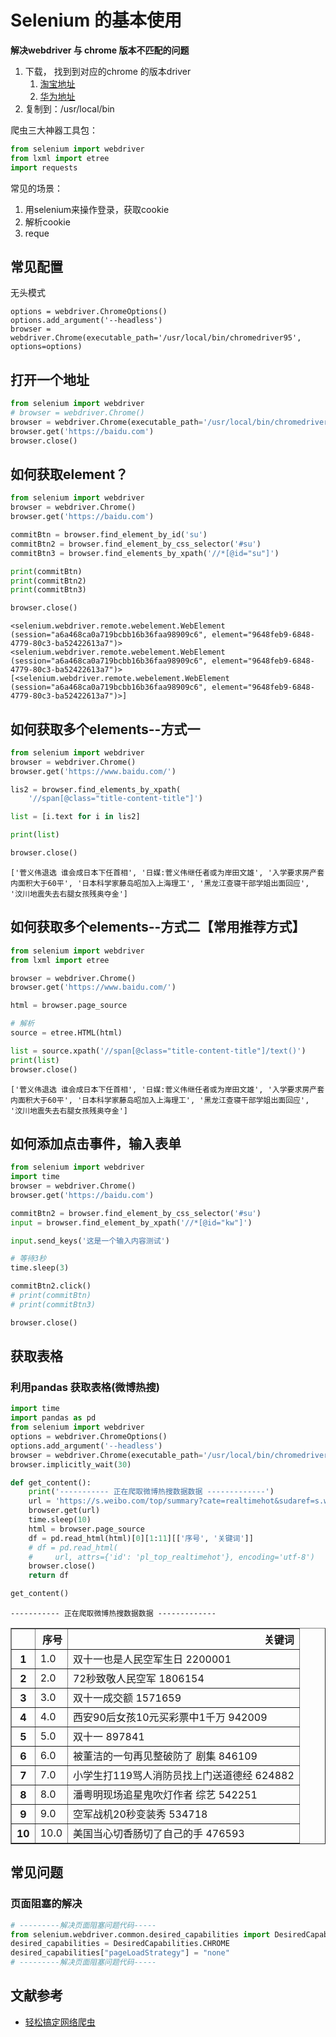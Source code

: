 # Selenium 的基本使用

**解决webdriver 与 chrome 版本不匹配的问题**

1. 下载， 找到到对应的chrome 的版本driver
   1. [淘宝地址](https://npmmirror.com/mirrors/chromedriver)
   2. [华为地址](https://mirrors.huaweicloud.com/chromedriver/) 
2. 复制到：‎⁨/usr/local/bin

爬虫三大神器工具包：

``` python
from selenium import webdriver
from lxml import etree
import requests
```

常见的场景：
1. 用selenium来操作登录，获取cookie
2. 解析cookie
3. reque

## 常见配置

无头模式

```
options = webdriver.ChromeOptions()
options.add_argument('--headless')
browser = webdriver.Chrome(executable_path='/usr/local/bin/chromedriver95', options=options)
```

## 打开一个地址


```python
from selenium import webdriver
# browser = webdriver.Chrome()
browser = webdriver.Chrome(executable_path='/usr/local/bin/chromedriver95')
browser.get('https://baidu.com')
browser.close()

```

## 如何获取element？


```python
from selenium import webdriver
browser = webdriver.Chrome()
browser.get('https://baidu.com')

commitBtn = browser.find_element_by_id('su')
commitBtn2 = browser.find_element_by_css_selector('#su')
commitBtn3 = browser.find_elements_by_xpath('//*[@id="su"]')

print(commitBtn)
print(commitBtn2)
print(commitBtn3)

browser.close()

```

    <selenium.webdriver.remote.webelement.WebElement (session="a6a468ca0a719bcbb16b36faa98909c6", element="9648feb9-6848-4779-80c3-ba52422613a7")>
    <selenium.webdriver.remote.webelement.WebElement (session="a6a468ca0a719bcbb16b36faa98909c6", element="9648feb9-6848-4779-80c3-ba52422613a7")>
    [<selenium.webdriver.remote.webelement.WebElement (session="a6a468ca0a719bcbb16b36faa98909c6", element="9648feb9-6848-4779-80c3-ba52422613a7")>]


## 如何获取多个elements--方式一


```python
from selenium import webdriver
browser = webdriver.Chrome()
browser.get('https://www.baidu.com/')

lis2 = browser.find_elements_by_xpath(
    '//span[@class="title-content-title"]')

list = [i.text for i in lis2]

print(list)

browser.close()

```

    ['菅义伟退选 谁会成日本下任首相', '日媒:菅义伟继任者或为岸田文雄', '入学要求房产套内面积大于60平', '日本科学家藤岛昭加入上海理工', '黑龙江查寝干部学姐出面回应', '汶川地震失去右腿女孩残奥夺金']


## 如何获取多个elements--方式二【常用推荐方式】


```python
from selenium import webdriver
from lxml import etree

browser = webdriver.Chrome()
browser.get('https://www.baidu.com/')

html = browser.page_source

# 解析
source = etree.HTML(html)

list = source.xpath('//span[@class="title-content-title"]/text()')
print(list)
browser.close()

```

    ['菅义伟退选 谁会成日本下任首相', '日媒:菅义伟继任者或为岸田文雄', '入学要求房产套内面积大于60平', '日本科学家藤岛昭加入上海理工', '黑龙江查寝干部学姐出面回应', '汶川地震失去右腿女孩残奥夺金']


## 如何添加点击事件，输入表单


```python
from selenium import webdriver
import time
browser = webdriver.Chrome()
browser.get('https://baidu.com')

commitBtn2 = browser.find_element_by_css_selector('#su')
input = browser.find_element_by_xpath('//*[@id="kw"]')

input.send_keys('这是一个输入内容测试')

# 等待3秒
time.sleep(3)

commitBtn2.click()
# print(commitBtn)
# print(commitBtn3)

browser.close()

```

## 获取表格

### 利用pandas 获取表格(微博热搜)


```python
import time
import pandas as pd
from selenium import webdriver
options = webdriver.ChromeOptions()
options.add_argument('--headless')
browser = webdriver.Chrome(executable_path='/usr/local/bin/chromedriver95', options=options)
browser.implicitly_wait(30)

def get_content():
    print('----------- 正在爬取微博热搜数据数据 -------------')
    url = 'https://s.weibo.com/top/summary?cate=realtimehot&sudaref=s.weibo.com&display=0&retcode=6102'
    browser.get(url)
    time.sleep(10)
    html = browser.page_source
    df = pd.read_html(html)[0][1:11][['序号', '关键词']]
    # df = pd.read_html(
    #     url, attrs={'id': 'pl_top_realtimehot'}, encoding='utf-8')
    browser.close()
    return df

get_content()
```

    ----------- 正在爬取微博热搜数据数据 -------------





<div>
<style scoped>
    .dataframe tbody tr th:only-of-type {
        vertical-align: middle;
    }

    .dataframe tbody tr th {
        vertical-align: top;
    }

    .dataframe thead th {
        text-align: right;
    }
</style>
<table border="1" class="dataframe">
  <thead>
    <tr style="text-align: right;">
      <th></th>
      <th>序号</th>
      <th>关键词</th>
    </tr>
  </thead>
  <tbody>
    <tr>
      <th>1</th>
      <td>1.0</td>
      <td>双十一也是人民空军生日  2200001</td>
    </tr>
    <tr>
      <th>2</th>
      <td>2.0</td>
      <td>72秒致敬人民空军  1806154</td>
    </tr>
    <tr>
      <th>3</th>
      <td>3.0</td>
      <td>双十一成交额  1571659</td>
    </tr>
    <tr>
      <th>4</th>
      <td>4.0</td>
      <td>西安90后女孩10元买彩票中1千万  942009</td>
    </tr>
    <tr>
      <th>5</th>
      <td>5.0</td>
      <td>双十一  897841</td>
    </tr>
    <tr>
      <th>6</th>
      <td>6.0</td>
      <td>被董洁的一句再见整破防了  剧集 846109</td>
    </tr>
    <tr>
      <th>7</th>
      <td>7.0</td>
      <td>小学生打119骂人消防员找上门送道德经  624882</td>
    </tr>
    <tr>
      <th>8</th>
      <td>8.0</td>
      <td>潘粤明现场追星鬼吹灯作者  综艺 542251</td>
    </tr>
    <tr>
      <th>9</th>
      <td>9.0</td>
      <td>空军战机20秒变装秀  534718</td>
    </tr>
    <tr>
      <th>10</th>
      <td>10.0</td>
      <td>美国当心切香肠切了自己的手  476593</td>
    </tr>
  </tbody>
</table>
</div>



## 常见问题


### 页面阻塞的解决

``` python
# ---------解决页面阻塞问题代码-----
from selenium.webdriver.common.desired_capabilities import DesiredCapabilities
desired_capabilities = DesiredCapabilities.CHROME
desired_capabilities["pageLoadStrategy"] = "none"
# ---------解决页面阻塞问题代码-----
```


## 文献参考

* [轻松搞定网络爬虫](https://kaiwu.lagou.com/course/courseInfo.htm?courseId=46)



